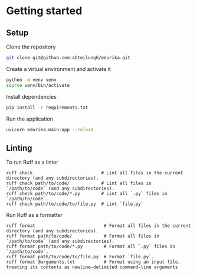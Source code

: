 # Getting started

## Setup

Clone the repository

```bash
git clone git@github.com:abteilung6/edurika.git
```

Create a virtual environment and activate it

```bash
python -m venv venv
source venv/bin/activate
```

Install dependencies

```bash
pip install -r requirements.txt
```

Run the application

```bash
uvicorn edurika.main:app --reload
```

## Linting

To run Ruff as a linter
```
ruff check                          # Lint all files in the current directory (and any subdirectories).
ruff check path/to/code/            # Lint all files in `/path/to/code` (and any subdirectories).
ruff check path/to/code/*.py        # Lint all `.py` files in `/path/to/code`.
ruff check path/to/code/to/file.py  # Lint `file.py`
```


Run Ruff as a formatter
```
ruff format                          # Format all files in the current directory (and any subdirectories).
ruff format path/to/code/            # Format all files in `/path/to/code` (and any subdirectories).
ruff format path/to/code/*.py        # Format all `.py` files in `/path/to/code`.
ruff format path/to/code/to/file.py  # Format `file.py`.
ruff format @arguments.txt           # Format using an input file, treating its contents as newline-delimited command-line arguments
```